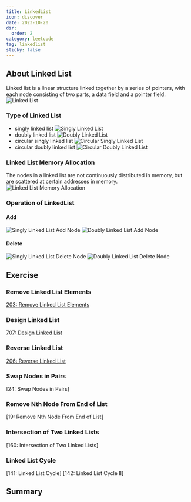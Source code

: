```yaml
---
title: LinkedList
icon: discover
date: 2023-10-20
dir:
  order: 2
category: leetcode
tag: linkedlist
sticky: false
---
```


## About Linked List
Linked list is a linear structure linked together by a series of pointers, with each node consisting of two parts, a data field and a pointer field.
![Linked List](../../../../assets/leetcode/linked_list.png)

### Type of Linked List

- singly linked list
![Singly Linked List](../../../../assets/leetcode/singly_linked_list.jpg)
- doubly linked list
![Doubly Linked List](../../../../assets/leetcode/doubly_linked_list.png)
- circular singly linked list
![Circular Singly Linked List](../../../../assets/leetcode/circular_singly_linked_list.webp)
- circular doubly linked list
![Circular Doubly Linked List](../../../../assets/leetcode/circular_doubly_linked_list.jpg)

### Linked List Memory Allocation
The nodes in a linked list are not continuously distributed in memory, but are scattered at certain addresses in memory.
![Linked List Memory Allocation](../../../../assets/leetcode/linked_list_memory_allocation.jpg)

### Operation of LinkedList
#### Add
![Singly Linked List Add Node](../../../../assets/leetcode/singly_linked_list_add_node.png)
![Doubly Linked List Add Node](../../../../assets/leetcode/doubly_linked_list_add_node.png)
#### Delete
![Singly Linked List Delete Node](../../../../assets/leetcode/singly_linked_list_delete_node.png)
![Doubly Linked List Delete Node](../../../../assets/leetcode/doubly_linked_list_delete_node.webp)


## Exercise
### Remove Linked List Elements
[203: Remove Linked List Elements](203_remove_linked_list_elements.md)

### Design Linked List
[707: Design Linked List](707_design_linked_list.md)

### Reverse Linked List
[206: Reverse Linked List](206_reverse_linked_list.md)

### Swap Nodes in Pairs
[24: Swap Nodes in Pairs]

### Remove Nth Node From End of List
[19: Remove Nth Node From End of List]

### Intersection of Two Linked Lists
[160: Intersection of Two Linked Lists]

### Linked List Cycle
[141: Linked List Cycle]
[142: Linked List Cycle II]


## Summary
